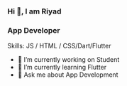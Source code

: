 ### Hi 👋, I am Riyad
### App Developer



Skills:  JS / HTML / CSS/Dart/Flutter

- 🔭 I’m currently working on Student 
- 🌱 I’m currently learning Flutter 
- 💬 Ask me about App Development 

